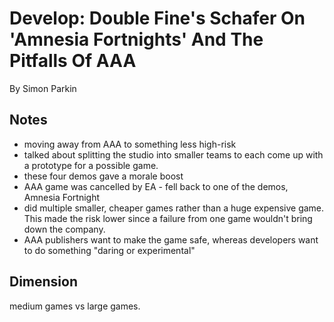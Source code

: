 Develop: Double Fine's Schafer On 'Amnesia Fortnights' And The Pitfalls Of AAA
===

By Simon Parkin

## Notes
- moving away from AAA to something less high-risk
- talked about splitting the studio into smaller teams to each come up with a prototype for a possible game.
- these four demos gave a morale boost
- AAA game was cancelled by EA - fell back to one of the demos, Amnesia Fortnight
- did multiple smaller, cheaper games rather than a huge expensive game. This made the risk lower since a failure from one game wouldn't bring down the company.
- AAA publishers want to make the game safe, whereas developers want to do something "daring or experimental"

## Dimension
medium games vs large games.
